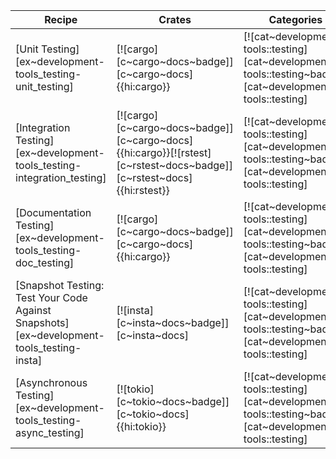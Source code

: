 | Recipe | Crates | Categories |
|--------|--------|------------|
| [Unit Testing][ex~development-tools_testing-unit_testing] | [![cargo][c~cargo~docs~badge]][c~cargo~docs]{{hi:cargo}} | [![cat~development-tools::testing][cat~development-tools::testing~badge]][cat~development-tools::testing] |
| [Integration Testing][ex~development-tools_testing-integration_testing] | [![cargo][c~cargo~docs~badge]][c~cargo~docs]{{hi:cargo}}[![rstest][c~rstest~docs~badge]][c~rstest~docs]{{hi:rstest}} | [![cat~development-tools::testing][cat~development-tools::testing~badge]][cat~development-tools::testing] |
| [Documentation Testing][ex~development-tools_testing-doc_testing] | [![cargo][c~cargo~docs~badge]][c~cargo~docs]{{hi:cargo}} | [![cat~development-tools::testing][cat~development-tools::testing~badge]][cat~development-tools::testing] |
| [Snapshot Testing: Test Your Code Against Snapshots][ex~development-tools_testing-insta] | [![insta][c~insta~docs~badge]][c~insta~docs] | [![cat~development-tools::testing][cat~development-tools::testing~badge]][cat~development-tools::testing] |
| [Asynchronous Testing][ex~development-tools_testing-async_testing] | [![tokio][c~tokio~docs~badge]][c~tokio~docs]{{hi:tokio}} | [![cat~development-tools::testing][cat~development-tools::testing~badge]][cat~development-tools::testing] |
